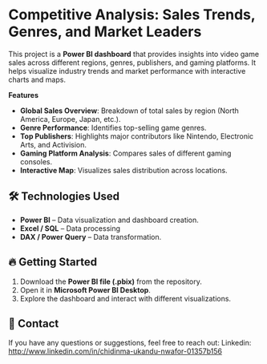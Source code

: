 # Competitive Analysis: Sales Trends, Genres, and Market Leaders

This project is a **Power BI dashboard** that provides insights into video game sales across different regions, genres, publishers, and gaming platforms. 
It helps visualize industry trends and market performance with interactive charts and maps.

**Features**
- **Global Sales Overview**: Breakdown of total sales by region (North America, Europe, Japan, etc.).
- **Genre Performance**: Identifies top-selling game genres.
- **Top Publishers**: Highlights major contributors like Nintendo, Electronic Arts, and Activision.
- **Gaming Platform Analysis**: Compares sales of different gaming consoles.
- **Interactive Map**: Visualizes sales distribution across locations.

## 🛠️ Technologies Used
- **Power BI** – Data visualization and dashboard creation.
- **Excel / SQL** – Data processing
- **DAX / Power Query** – Data transformation.

## 🔥 Getting Started
1. Download the **Power BI file (.pbix)** from the repository.
2. Open it in **Microsoft Power BI Desktop**.
3. Explore the dashboard and interact with different visualizations.

## 📩 Contact
If you have any questions or suggestions, feel free to reach out:
Linkedin: http://www.linkedin.com/in/chidinma-ukandu-nwafor-01357b156
